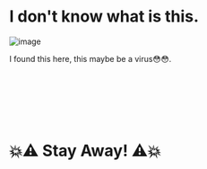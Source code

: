 # I don't know what is this.

![image](https://user-images.githubusercontent.com/87106526/172544941-005e54d7-0c74-45c8-8856-34e061e540dc.png)

I found this here, this maybe be a virus😳😳.

<br> <br> <br> <br> <br> 


# 💥⚠️ Stay Away! ⚠️💥
